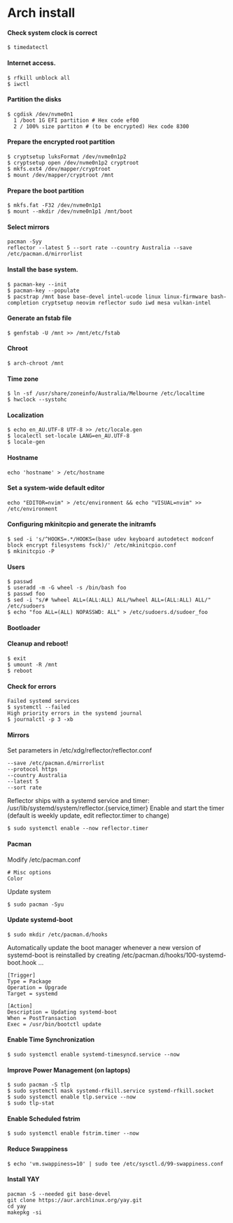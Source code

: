 # Arch install
#### Check system clock is correct
```
$ timedatectl
```
#### Internet access.
```
$ rfkill unblock all
$ iwctl
```
#### Partition the disks
```
$ cgdisk /dev/nvme0n1
  1 /boot 1G EFI partition # Hex code ef00
  2 / 100% size partiton # (to be encrypted) Hex code 8300
```
#### Prepare the encrypted root partition
```
$ cryptsetup luksFormat /dev/nvme0n1p2
$ cryptsetup open /dev/nvme0n1p2 cryptroot
$ mkfs.ext4 /dev/mapper/cryptroot
$ mount /dev/mapper/cryptroot /mnt
```
#### Prepare the boot partition
```
$ mkfs.fat -F32 /dev/nvme0n1p1
$ mount --mkdir /dev/nvme0n1p1 /mnt/boot
```
#### Select mirrors
```
pacman -Syy
reflector --latest 5 --sort rate --country Australia --save /etc/pacman.d/mirrorlist
```
#### Install the base system.
```
$ pacman-key --init
$ pacman-key --populate
$ pacstrap /mnt base base-devel intel-ucode linux linux-firmware bash-completion cryptsetup neovim reflector sudo iwd mesa vulkan-intel
```
#### Generate an fstab file
```
$ genfstab -U /mnt >> /mnt/etc/fstab
```
#### Chroot
```
$ arch-chroot /mnt
```
#### Time zone
```
$ ln -sf /usr/share/zoneinfo/Australia/Melbourne /etc/localtime
$ hwclock --systohc
```
#### Localization
```
$ echo en_AU.UTF-8 UTF-8 >> /etc/locale.gen
$ localectl set-locale LANG=en_AU.UTF-8
$ locale-gen
```
#### Hostname
```
echo 'hostname' > /etc/hostname
```
#### Set a system-wide default editor
```
echo "EDITOR=nvim" > /etc/environment && echo "VISUAL=nvim" >> /etc/environment
```
#### Configuring mkinitcpio and generate the initramfs
```
$ sed -i 's/^HOOKS=.*/HOOKS=(base udev keyboard autodetect modconf block encrypt filesystems fsck)/' /etc/mkinitcpio.conf
$ mkinitcpio -P
```
#### Users
```
$ passwd
$ useradd -m -G wheel -s /bin/bash foo
$ passwd foo
$ sed -i "s/# %wheel ALL=(ALL:ALL) ALL/%wheel ALL=(ALL:ALL) ALL/" /etc/sudoers
$ echo "foo ALL=(ALL) NOPASSWD: ALL" > /etc/sudoers.d/sudoer_foo
```
#### Bootloader
#### Cleanup and reboot!
```
$ exit
$ umount -R /mnt
$ reboot
```
#### Check for errors
```
Failed systemd services
$ systemctl --failed
High priority errors in the systemd journal
$ journalctl -p 3 -xb
```
#### Mirrors
Set parameters in /etc/xdg/reflector/reflector.conf
```
--save /etc/pacman.d/mirrorlist
--protocol https
--country Australia
--latest 5
--sort rate
```
Reflector ships with a systemd service and timer: /usr/lib/systemd/system/reflector.{service,timer}
Enable and start the timer (default is weekly update, edit reflector.timer to change)
```
$ sudo systemctl enable --now reflector.timer
```
#### Pacman
Modify /etc/pacman.conf
```
# Misc options
Color
```
Update system
```
$ sudo pacman -Syu
```
#### Update systemd-boot
```
$ sudo mkdir /etc/pacman.d/hooks
```
Automatically update the boot manager whenever a new version of systemd-boot is reinstalled by creating /etc/pacman.d/hooks/100-systemd-boot.hook ...
```
[Trigger]
Type = Package
Operation = Upgrade
Target = systemd

[Action]
Description = Updating systemd-boot
When = PostTransaction
Exec = /usr/bin/bootctl update
```
#### Enable Time Synchronization
```
$ sudo systemctl enable systemd-timesyncd.service --now
```
#### Improve Power Management (on laptops)
```
$ sudo pacman -S tlp
$ sudo systemctl mask systemd-rfkill.service systemd-rfkill.socket
$ sudo systemctl enable tlp.service --now
$ sudo tlp-stat
```
#### Enable Scheduled fstrim
```
$ sudo systemctl enable fstrim.timer --now
```
#### Reduce Swappiness
```
$ echo 'vm.swappiness=10' | sudo tee /etc/sysctl.d/99-swappiness.conf
```
#### Install YAY
```
pacman -S --needed git base-devel
git clone https://aur.archlinux.org/yay.git
cd yay
makepkg -si
```
